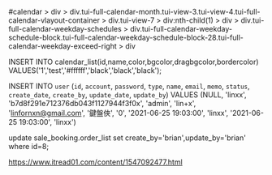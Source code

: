 #calendar > div > div.tui-full-calendar-month.tui-view-3.tui-view-4.tui-full-calendar-vlayout-container > div.tui-view-7 > div:nth-child(1) > div > div.tui-full-calendar-weekday-schedules > div.tui-full-calendar-weekday-schedule-block.tui-full-calendar-weekday-schedule-block-28.tui-full-calendar-weekday-exceed-right > div

INSERT INTO calendar_list(id,name,color,bgcolor,dragbgcolor,bordercolor)
VALUES('1','test','#ffffff','black','black','black');

INSERT INTO `user` (`id`, `account`, `password`, `type`, `name`, `email`, `memo`, `status`, `create_date`, `create_by`, `update_date`, `update_by`) VALUES (NULL, 'linxx', 'b7d8f291e712376db043f1127944f3f0x', 'admin', 'lin+x', 'linfornxn@gmail.com', '鍵盤俠', '0', '2021-06-25 19:03:00', 'linxx', '2021-06-25 19:03:00', 'linxx')

update sale_booking.order_list set create_by='brian',update_by='brian' where id=8;



https://www.itread01.com/content/1547092477.html